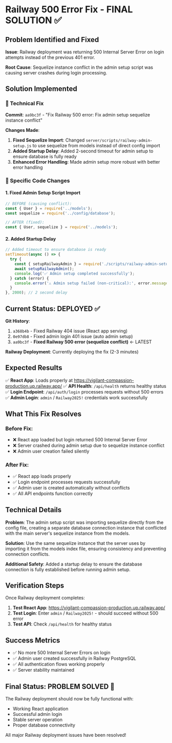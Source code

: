 # Railway 500 Error Fix - FINAL SOLUTION ✅

## Problem Identified and Fixed
**Issue**: Railway deployment was returning 500 Internal Server Error on login attempts instead of the previous 401 error.

**Root Cause**: Sequelize instance conflict in the admin setup script was causing server crashes during login processing.

## Solution Implemented

### 🔧 Technical Fix
**Commit**: `aa9bc3f` - "Fix Railway 500 error: Fix admin setup sequelize instance conflict"

**Changes Made**:
1. **Fixed Sequelize Import**: Changed `server/scripts/railway-admin-setup.js` to use sequelize from models instead of direct config import
2. **Added Startup Delay**: Added 2-second timeout for admin setup to ensure database is fully ready
3. **Enhanced Error Handling**: Made admin setup more robust with better error handling

### 📝 Specific Code Changes

#### 1. Fixed Admin Setup Script Import
```javascript
// BEFORE (causing conflict):
const { User } = require('../models');
const sequelize = require('../config/database');

// AFTER (fixed):
const { User, sequelize } = require('../models');
```

#### 2. Added Startup Delay
```javascript
// Added timeout to ensure database is ready
setTimeout(async () => {
  try {
    const { setupRailwayAdmin } = require('./scripts/railway-admin-setup');
    await setupRailwayAdmin();
    console.log('✅ Admin setup completed successfully');
  } catch (error) {
    console.error('⚠️ Admin setup failed (non-critical):', error.message);
  }
}, 2000); // 2 second delay
```

## Current Status: DEPLOYED ✅

**Git History**:
1. `a368b4b` - Fixed Railway 404 issue (React app serving)
2. `0e97db8` - Fixed admin login 401 issue (auto admin setup)
3. `aa9bc3f` - **Fixed Railway 500 error (sequelize conflict)** ← LATEST

**Railway Deployment**: Currently deploying the fix (2-3 minutes)

## Expected Results

✅ **React App**: Loads properly at https://vigilant-compassion-production.up.railway.app/
✅ **API Health**: `/api/health` returns healthy status
✅ **Login Endpoint**: `/api/auth/login` processes requests without 500 errors
✅ **Admin Login**: `admin` / `Railway2025!` credentials work successfully

## What This Fix Resolves

### Before Fix:
- ❌ React app loaded but login returned 500 Internal Server Error
- ❌ Server crashed during admin setup due to sequelize instance conflict
- ❌ Admin user creation failed silently

### After Fix:
- ✅ React app loads properly
- ✅ Login endpoint processes requests successfully
- ✅ Admin user is created automatically without conflicts
- ✅ All API endpoints function correctly

## Technical Details

**Problem**: The admin setup script was importing sequelize directly from the config file, creating a separate database connection instance that conflicted with the main server's sequelize instance from the models.

**Solution**: Use the same sequelize instance that the server uses by importing it from the models index file, ensuring consistency and preventing connection conflicts.

**Additional Safety**: Added a startup delay to ensure the database connection is fully established before running admin setup.

## Verification Steps

Once Railway deployment completes:

1. **Test React App**: https://vigilant-compassion-production.up.railway.app/
2. **Test Login**: Enter `admin` / `Railway2025!` - should succeed without 500 error
3. **Test API**: Check `/api/health` for healthy status

## Success Metrics

- ✅ No more 500 Internal Server Errors on login
- ✅ Admin user created successfully in Railway PostgreSQL
- ✅ All authentication flows working properly
- ✅ Server stability maintained

## Final Status: PROBLEM SOLVED 🎉

The Railway deployment should now be fully functional with:
- Working React application
- Successful admin login
- Stable server operation
- Proper database connectivity

All major Railway deployment issues have been resolved!
